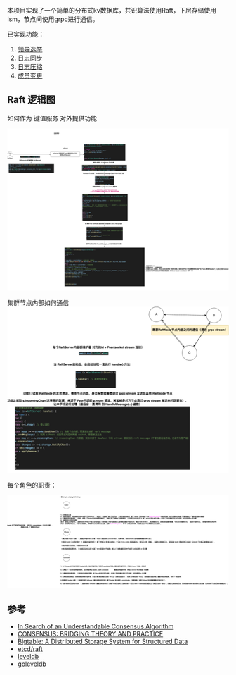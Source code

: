 
本项目实现了一个简单的分布式kv数据库，共识算法使用Raft，下层存储使用lsm，节点间使用grpc进行通信。

已实现功能：
1. [领导选举](./doc/raft_learn_1.md)
2. [日志同步](./doc/raft_learn_2.md)
3. [日志压缩](./doc/raft_learn_3.md)
4. [成员变更](./doc/raft_learn_4.md)




## Raft 逻辑图

如何作为 键值服务 对外提供功能

![alt text](images/kvServer.drawio.png)

集群节点内部如何通信
![alt text](images/raftServer.drawio.png)

每个角色的职责：

![alt text](images/raft-role.drawio.png)


## 参考

- [In Search of an Understandable Consensus Algorithm](https://raft.github.io/raft.pdf)
- [CONSENSUS: BRIDGING THEORY AND PRACTICE](https://web.stanford.edu/~ouster/cgi-bin/papers/OngaroPhD.pdf)
- [Bigtable: A Distributed Storage System for Structured Data](https://storage.googleapis.com/pub-tools-public-publication-data/pdf/68a74a85e1662fe02ff3967497f31fda7f32225c.pdf)
- [etcd/raft](https://github.com/etcd-io/etcd)
- [leveldb](https://github.com/google/leveldb)
- [goleveldb](https://github.com/syndtr/goleveldb)



    

